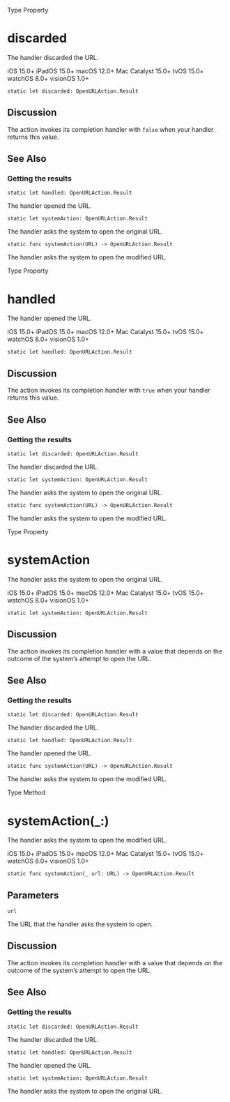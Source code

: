 Type Property

# discarded

The handler discarded the URL.

iOS 15.0+  iPadOS 15.0+  macOS 12.0+  Mac Catalyst 15.0+  tvOS 15.0+  watchOS
8.0+  visionOS 1.0+

    
    
    static let discarded: OpenURLAction.Result

## Discussion

The action invokes its completion handler with `false` when your handler
returns this value.

## See Also

### Getting the results

`static let handled: OpenURLAction.Result`

The handler opened the URL.

`static let systemAction: OpenURLAction.Result`

The handler asks the system to open the original URL.

`static func systemAction(URL) -> OpenURLAction.Result`

The handler asks the system to open the modified URL.

Type Property

# handled

The handler opened the URL.

iOS 15.0+  iPadOS 15.0+  macOS 12.0+  Mac Catalyst 15.0+  tvOS 15.0+  watchOS
8.0+  visionOS 1.0+

    
    
    static let handled: OpenURLAction.Result

## Discussion

The action invokes its completion handler with `true` when your handler
returns this value.

## See Also

### Getting the results

`static let discarded: OpenURLAction.Result`

The handler discarded the URL.

`static let systemAction: OpenURLAction.Result`

The handler asks the system to open the original URL.

`static func systemAction(URL) -> OpenURLAction.Result`

The handler asks the system to open the modified URL.

Type Property

# systemAction

The handler asks the system to open the original URL.

iOS 15.0+  iPadOS 15.0+  macOS 12.0+  Mac Catalyst 15.0+  tvOS 15.0+  watchOS
8.0+  visionOS 1.0+

    
    
    static let systemAction: OpenURLAction.Result

## Discussion

The action invokes its completion handler with a value that depends on the
outcome of the system’s attempt to open the URL.

## See Also

### Getting the results

`static let discarded: OpenURLAction.Result`

The handler discarded the URL.

`static let handled: OpenURLAction.Result`

The handler opened the URL.

`static func systemAction(URL) -> OpenURLAction.Result`

The handler asks the system to open the modified URL.

Type Method

# systemAction(_:)

The handler asks the system to open the modified URL.

iOS 15.0+  iPadOS 15.0+  macOS 12.0+  Mac Catalyst 15.0+  tvOS 15.0+  watchOS
8.0+  visionOS 1.0+

    
    
    static func systemAction(_ url: URL) -> OpenURLAction.Result

##  Parameters

`url`

    

The URL that the handler asks the system to open.

## Discussion

The action invokes its completion handler with a value that depends on the
outcome of the system’s attempt to open the URL.

## See Also

### Getting the results

`static let discarded: OpenURLAction.Result`

The handler discarded the URL.

`static let handled: OpenURLAction.Result`

The handler opened the URL.

`static let systemAction: OpenURLAction.Result`

The handler asks the system to open the original URL.

